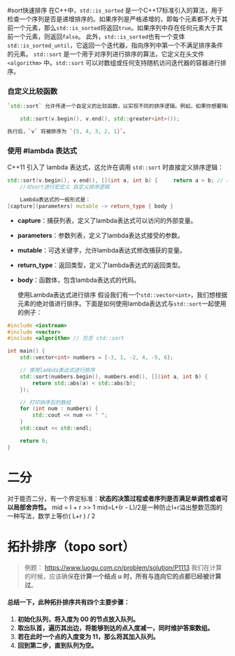 #sort快速排序
在C++中，`std::is_sorted` 是一个C++17标准引入的算法，用于检查一个序列是否是递增排序的。如果序列是严格递增的，即每个元素都不大于其前一个元素，那么`std::is_sorted`将返回`true`。如果序列中存在任何元素大于其前一个元素，则返回`false`。
此外，`std::is_sorted`也有一个变体`std::is_sorted_until`，它返回一个迭代器，指向序列中第一个不满足排序条件的元素。
`std::sort` 是一个用于对序列进行排序的算法，它定义在头文件 `<algorithm>` 中。`std::sort` 可以对数组或任何支持随机访问迭代器的容器进行排序。
### 自定义比较函数
```cpp
`std::sort` 允许传递一个自定义的比较函数，以实现不同的排序逻辑。例如，如果你想要降序排序，可以传递 `std::greater<int>()` 作为比较函数：

	std::sort(v.begin(), v.end(), std::greater<int>());

执行后，`v` 将被排序为 `{5, 4, 3, 2, 1}`。

```
### 使用 #lambda 表达式

C++11 引入了 lambda 表达式，这允许在调用 `std::sort` 时直接定义排序逻辑：

```cpp
std::sort(v.begin(), v.end(), [](int a, int b) {     return a > b; // 降序排序 });
	//对sort进行宏定义 自定义排序逻辑
```

```cpp
	Lambda表达式的一般形式是：
[capture](parameters) mutable -> return_type { body }
```

- **capture**：捕获列表，定义了lambda表达式可以访问的外部变量。
- **parameters**：参数列表，定义了lambda表达式接受的参数。
- **mutable**：可选关键字，允许lambda表达式修改捕获的变量。
- **return_type**：返回类型，定义了lambda表达式的返回类型。
- **body**：函数体，包含lambda表达式的代码。

	使用Lambda表达式进行排序
假设我们有一个`std::vector<int>`，我们想根据元素的绝对值进行排序。下面是如何使用lambda表达式与`std::sort`一起使用的例子：
```cpp
#include <iostream>
#include <vector>
#include <algorithm> // 包含 std::sort

int main() {
    std::vector<int> numbers = {-3, 1, -2, 4, -5, 6};

    // 使用lambda表达式进行排序
    std::sort(numbers.begin(), numbers.end(), [](int a, int b) {
        return std::abs(a) < std::abs(b);
    });

    // 打印排序后的数组
    for (int num : numbers) {
        std::cout << num << " ";
    }
    std::cout << std::endl;

    return 0;
}
```
# 二分
对于能否二分，有一个界定标准：**状态的决策过程或者序列是否满足单调性或者可以局部舍弃性。**
mid = l + r >> 1
mid=L+(r - L)/2是一种防止l+r溢出整数范围的一种写法，数学上等价( L+r ) / 2


# **拓扑排序（topo sort）**
> 例题： https://www.luogu.com.cn/problem/solution/P1113
> 我们在计算的时候，应该确保**在计算一个结点 u 时，所有与连向它的点都已经被计算过**。
#### 总结一下，此种拓扑排序共有四个主要步骤：

1. **初始化队列，将入度为 00 的节点放入队列。**
2. **取出队首，遍历其出边，将能够到达的点入度减一，同时维护答案数组。**
3. **若在此时一个点的入度变为 11，那么将其加入队列。**
4. **回到第二步，直到队列为空。**